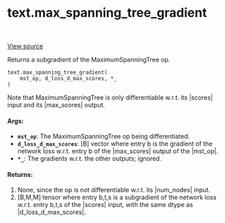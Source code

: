 <div itemscope itemtype="http://developers.google.com/ReferenceObject">
<meta itemprop="name" content="text.max_spanning_tree_gradient" />
<meta itemprop="path" content="Stable" />
</div>

# text.max_spanning_tree_gradient

<!-- Insert buttons and diff -->

<table class="tfo-notebook-buttons tfo-api" align="left">
</table>

<a target="_blank" href="https://github.com/tensorflow/text/tree/master/tensorflow_text/python/ops/mst_ops.py">View
source</a>

Returns a subgradient of the MaximumSpanningTree op.

<pre class="devsite-click-to-copy prettyprint lang-py tfo-signature-link">
<code>text.max_spanning_tree_gradient(
    mst_op, d_loss_d_max_scores, *_
)
</code></pre>

<!-- Placeholder for "Used in" -->

Note that MaximumSpanningTree is only differentiable w.r.t. its |scores| input
and its |max_scores| output.

#### Args:

*   <b>`mst_op`</b>: The MaximumSpanningTree op being differentiated.
*   <b>`d_loss_d_max_scores`</b>: [B] vector where entry b is the gradient of
    the network loss w.r.t. entry b of the |max_scores| output of the |mst_op|.
*   <b>`*_`</b>: The gradients w.r.t. the other outputs; ignored.

#### Returns:

1.  None, since the op is not differentiable w.r.t. its |num_nodes| input.
2.  [B,M,M] tensor where entry b,t,s is a subgradient of the network loss w.r.t.
    entry b,t,s of the |scores| input, with the same dtype as
    |d_loss_d_max_scores|.

